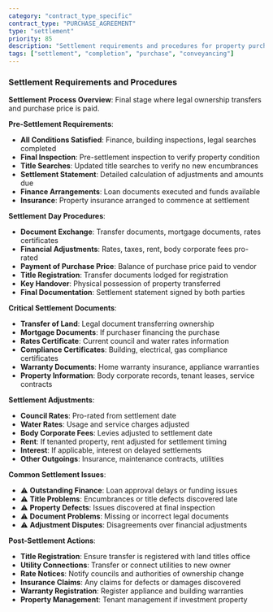 ```yaml
---
category: "contract_type_specific"
contract_type: "PURCHASE_AGREEMENT"
type: "settlement"
priority: 85
description: "Settlement requirements and procedures for property purchases"
tags: ["settlement", "completion", "purchase", "conveyancing"]
---
```


### Settlement Requirements and Procedures

**Settlement Process Overview**: Final stage where legal ownership transfers and purchase price is paid.

**Pre-Settlement Requirements**:
- **All Conditions Satisfied**: Finance, building inspections, legal searches completed
- **Final Inspection**: Pre-settlement inspection to verify property condition
- **Title Searches**: Updated title searches to verify no new encumbrances
- **Settlement Statement**: Detailed calculation of adjustments and amounts due
- **Finance Arrangements**: Loan documents executed and funds available
- **Insurance**: Property insurance arranged to commence at settlement

**Settlement Day Procedures**:
- **Document Exchange**: Transfer documents, mortgage documents, rates certificates
- **Financial Adjustments**: Rates, taxes, rent, body corporate fees pro-rated
- **Payment of Purchase Price**: Balance of purchase price paid to vendor
- **Title Registration**: Transfer documents lodged for registration
- **Key Handover**: Physical possession of property transferred
- **Final Documentation**: Settlement statement signed by both parties

**Critical Settlement Documents**:
- **Transfer of Land**: Legal document transferring ownership
- **Mortgage Documents**: If purchaser financing the purchase
- **Rates Certificate**: Current council and water rates information
- **Compliance Certificates**: Building, electrical, gas compliance certificates
- **Warranty Documents**: Home warranty insurance, appliance warranties
- **Property Information**: Body corporate records, tenant leases, service contracts

**Settlement Adjustments**:
- **Council Rates**: Pro-rated from settlement date
- **Water Rates**: Usage and service charges adjusted
- **Body Corporate Fees**: Levies adjusted to settlement date
- **Rent**: If tenanted property, rent adjusted for settlement timing
- **Interest**: If applicable, interest on delayed settlements
- **Other Outgoings**: Insurance, maintenance contracts, utilities

**Common Settlement Issues**:
- ⚠️ **Outstanding Finance**: Loan approval delays or funding issues
- ⚠️ **Title Problems**: Encumbrances or title defects discovered late
- ⚠️ **Property Defects**: Issues discovered at final inspection
- ⚠️ **Document Problems**: Missing or incorrect legal documents
- ⚠️ **Adjustment Disputes**: Disagreements over financial adjustments

**Post-Settlement Actions**:
- **Title Registration**: Ensure transfer is registered with land titles office
- **Utility Connections**: Transfer or connect utilities to new owner
- **Rate Notices**: Notify councils and authorities of ownership change
- **Insurance Claims**: Any claims for defects or damages discovered
- **Warranty Registration**: Register appliance and building warranties
- **Property Management**: Tenant management if investment property